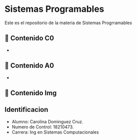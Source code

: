 # Sistemas Programables

Este es el repositorio de la materia de Sistemas Progrramables

:blue_book: Contenido C0
-
-
:blue_book: Contenido A0
-
-

:blue_book: Contenido Img
-

## Identificacion
- Alumno: Carolina Dominguez Cruz.
- Numero de Control: 18210473.
- Carrera: Ing en Sistemas Computacionales
